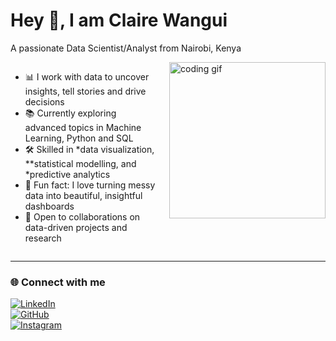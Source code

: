 # Hey 👋, I am Claire Wangui

A passionate Data Scientist/Analyst from Nairobi, Kenya

<div style="display: flex; align-items: flex-start; justify-content: space-between; gap: 20px;">

<div style="flex: 1;">

- 📊 I work with data to uncover insights, tell stories and drive decisions  
- 📚 Currently exploring advanced topics in Machine Learning, Python and SQL  
- 🛠️ Skilled in *data visualization, **statistical modelling, and *predictive analytics  
- 🎨 Fun fact: I love turning messy data into beautiful, insightful dashboards  
- 🤝 Open to collaborations on data-driven projects and research  

</div>

<div>
  <img src="https://media.giphy.com/media/qgQUggAC3Pfv687qPC/giphy.gif" width="250" alt="coding gif">
</div>

</div>

---

### 🌐 Connect with me  

[![LinkedIn](https://img.shields.io/badge/LinkedIn-blue?style=for-the-badge&logo=linkedin)](https://linkedin.com/in/YOUR-USERNAME)  
[![GitHub](https://img.shields.io/badge/GitHub-333?style=for-the-badge&logo=github)](https://github.com/YOUR-USERNAME)  
[![Instagram](https://img.shields.io/badge/Instagram-E4405F?style=for-the-badge&logo=instagram&logoColor=white)](https://instagram.com/YOUR-USERNAME)
